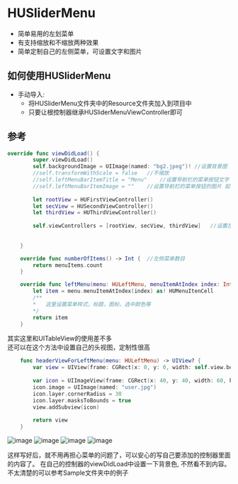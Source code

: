 HUSliderMenu
==============
* 简单易用的左划菜单
* 有支持缩放和不缩放两种效果
* 简单定制自己的左侧菜单，可设置文字和图片

如何使用HUSliderMenu
-------------------
* 手动导入:
	* 将HUSliderMenu文件夹中的Resource文件夹加入到项目中
	* 只要让根控制器继承HUSliderMenuViewController即可

参考
-----

```Swift
override func viewDidLoad() {
        super.viewDidLoad()
        self.backgroundImage = UIImage(named: "bg2.jpeg")! //设置背景图
        //self.transformWithScale = false	//不缩放
        //self.leftMenuBarItemTitle = "Menu"	//设置导航栏的菜单按钮文字
        //self.leftMenuBarItemImage = ""	//设置导航栏的菜单按钮的图片	如果不设置，会使用默认的
        
        let rootView = HUFirstViewController()
        let secView = HUSecondViewController()
        let thirdView = HUThirdViewController()
        
        self.viewControllers = [rootView, secView, thirdView]   //设置左侧所有要显示的控制器，不要添加NavigationViewcontroller
        
       
    }

    override func numberOfItems() -> Int {	//左侧菜单数目
        return menuItems.count
    }

    override func leftMenu(menu: HULeftMenu, menuItemAtIndex index: Int) -> AnyObject {
        let item = menu.menuItemAtIndex(index) as! HUMenuItenCell
        /**
		*	这里设置菜单样式，标题，图标，选中颜色等
        */
        return item
    }
```
其实这里和UITableView的使用差不多<br>
还可以在这个方法中设置自己的头视图，定制性很高
```Swift
	func headerViewForLeftMenu(menu: HULeftMenu) -> UIView? {
        var view = UIView(frame: CGRect(x: 0, y: 0, width: self.view.bounds.width, height: 120))
   
        var icon = UIImageView(frame: CGRect(x: 40, y: 40, width: 60, height: 60))
        icon.image = UIImage(named: "user.jpg")
        icon.layer.cornerRadius = 30
        icon.layer.masksToBounds = true
        view.addSubview(icon)
        
        return view
    }
```
![image](https://github.com/hujewelz/HUSliderMenu/raw/master/screenshots/1.png)
![image](https://github.com/hujewelz/HUSliderMenu/raw/master/screenshots/2.png)
![image](https://github.com/hujewelz/HUSliderMenu/raw/master/screenshots/3.png)
![image](https://github.com/hujewelz/HUSliderMenu/raw/master/screenshots/4.png)


这样写好后，就不用再担心菜单的问题了，可以安心的写自己要添加的控制器里面的内容了。
在自己的控制器的viewDidLoad中设置一下背景色, 不然看不到内容。
不太清楚的可以参考Sample文件夹中的例子

